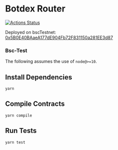 # Botdex Router
[![Actions Status](https://github.com/Rock-n-Block/BotdexSwap-periphery/workflows/CI/badge.svg)](https://github.com/Rock-n-Block/BotdexSwap-periphery/actions)

Deployed on bscTestnet:
[0x5B0E40BAaeA177dE904Fb72F831150a281EE3d87](https://testnet.bscscan.com/address/0x5B0E40BAaeA177dE904Fb72F831150a281EE3d87#code)


### Bsc-Test

The following assumes the use of `node@>=10`.

## Install Dependencies

`yarn`

## Compile Contracts

`yarn compile`

## Run Tests

`yarn test`
